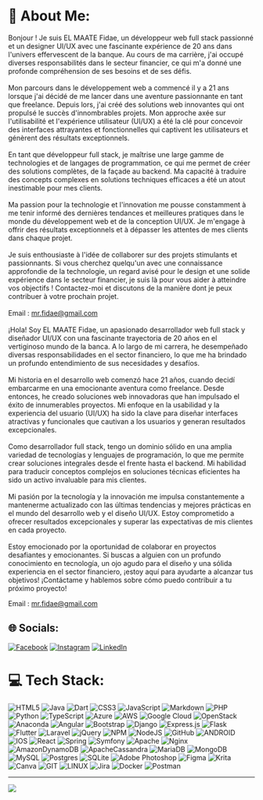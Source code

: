 # 💫 About Me:
Bonjour ! Je suis EL MAATE Fidae, un développeur web full stack passionné et un designer UI/UX avec une fascinante expérience de 20 ans dans l'univers effervescent de la banque. Au cours de ma carrière, j'ai occupé diverses responsabilités dans le secteur financier, ce qui m'a donné une profonde compréhension de ses besoins et de ses défis.<br><br>Mon parcours dans le développement web a commencé il y a 21 ans lorsque j'ai décidé de me lancer dans une aventure passionnante en tant que freelance. Depuis lors, j'ai créé des solutions web innovantes qui ont propulsé le succès d'innombrables projets. Mon approche axée sur l'utilisabilité et l'expérience utilisateur (UI/UX) a été la clé pour concevoir des interfaces attrayantes et fonctionnelles qui captivent les utilisateurs et génèrent des résultats exceptionnels.<br><br>En tant que développeur full stack, je maîtrise une large gamme de technologies et de langages de programmation, ce qui me permet de créer des solutions complètes, de la façade au backend. Ma capacité à traduire des concepts complexes en solutions techniques efficaces a été un atout inestimable pour mes clients.<br><br>Ma passion pour la technologie et l'innovation me pousse constamment à me tenir informé des dernières tendances et meilleures pratiques dans le monde du développement web et de la conception UI/UX. Je m'engage à offrir des résultats exceptionnels et à dépasser les attentes de mes clients dans chaque projet.<br><br>Je suis enthousiaste à l'idée de collaborer sur des projets stimulants et passionnants. Si vous cherchez quelqu'un avec une connaissance approfondie de la technologie, un regard avisé pour le design et une solide expérience dans le secteur financier, je suis là pour vous aider à atteindre vos objectifs ! Contactez-moi et discutons de la manière dont je peux contribuer à votre prochain projet.<br><br>Email : mr.fidae@gmail.com<br><br>¡Hola! Soy EL MAATE Fidae, un apasionado desarrollador web full stack y diseñador UI/UX con una fascinante trayectoria de 20 años en el vertiginoso mundo de la banca. A lo largo de mi carrera, he desempeñado diversas responsabilidades en el sector financiero, lo que me ha brindado un profundo entendimiento de sus necesidades y desafíos.<br><br>Mi historia en el desarrollo web comenzó hace 21 años, cuando decidí embarcarme en una emocionante aventura como freelance. Desde entonces, he creado soluciones web innovadoras que han impulsado el éxito de innumerables proyectos. Mi enfoque en la usabilidad y la experiencia del usuario (UI/UX) ha sido la clave para diseñar interfaces atractivas y funcionales que cautivan a los usuarios y generan resultados excepcionales.<br><br>Como desarrollador full stack, tengo un dominio sólido en una amplia variedad de tecnologías y lenguajes de programación, lo que me permite crear soluciones integrales desde el frente hasta el backend. Mi habilidad para traducir conceptos complejos en soluciones técnicas eficientes ha sido un activo invaluable para mis clientes.<br><br>Mi pasión por la tecnología y la innovación me impulsa constantemente a mantenerme actualizado con las últimas tendencias y mejores prácticas en el mundo del desarrollo web y el diseño UI/UX. Estoy comprometido a ofrecer resultados excepcionales y superar las expectativas de mis clientes en cada proyecto.<br><br>Estoy emocionado por la oportunidad de colaborar en proyectos desafiantes y emocionantes. Si buscas a alguien con un profundo conocimiento en tecnología, un ojo agudo para el diseño y una sólida experiencia en el sector financiero, ¡estoy aquí para ayudarte a alcanzar tus objetivos! ¡Contáctame y hablemos sobre cómo puedo contribuir a tu próximo proyecto!

Email : mr.fidae@gmail.com

## 🌐 Socials:
[![Facebook](https://img.shields.io/badge/Facebook-%231877F2.svg?logo=Facebook&logoColor=white)](https://facebook.com/MGentleman) [![Instagram](https://img.shields.io/badge/Instagram-%23E4405F.svg?logo=Instagram&logoColor=white)](https://instagram.com/m_fidae) [![LinkedIn](https://img.shields.io/badge/LinkedIn-%230077B5.svg?logo=linkedin&logoColor=white)](https://linkedin.com/in/fidae-el-maate) 

# 💻 Tech Stack:
![HTML5](https://img.shields.io/badge/html5-%23E34F26.svg?style=plastic&logo=html5&logoColor=white) ![Java](https://img.shields.io/badge/java-%23ED8B00.svg?style=plastic&logo=java&logoColor=white) ![Dart](https://img.shields.io/badge/dart-%230175C2.svg?style=plastic&logo=dart&logoColor=white) ![CSS3](https://img.shields.io/badge/css3-%231572B6.svg?style=plastic&logo=css3&logoColor=white) ![JavaScript](https://img.shields.io/badge/javascript-%23323330.svg?style=plastic&logo=javascript&logoColor=%23F7DF1E) ![Markdown](https://img.shields.io/badge/markdown-%23000000.svg?style=plastic&logo=markdown&logoColor=white) ![PHP](https://img.shields.io/badge/php-%23777BB4.svg?style=plastic&logo=php&logoColor=white) ![Python](https://img.shields.io/badge/python-3670A0?style=plastic&logo=python&logoColor=ffdd54) ![TypeScript](https://img.shields.io/badge/typescript-%23007ACC.svg?style=plastic&logo=typescript&logoColor=white) ![Azure](https://img.shields.io/badge/azure-%230072C6.svg?style=plastic&logo=azure-devops&logoColor=white) ![AWS](https://img.shields.io/badge/AWS-%23FF9900.svg?style=plastic&logo=amazon-aws&logoColor=white) ![Google Cloud](https://img.shields.io/badge/Google%20Cloud-%234285F4.svg?style=plastic&logo=google-cloud&logoColor=white) ![OpenStack](https://img.shields.io/badge/Openstack-%23f01742.svg?style=plastic&logo=openstack&logoColor=white) ![Anaconda](https://img.shields.io/badge/Anaconda-%2344A833.svg?style=plastic&logo=anaconda&logoColor=white) ![Angular](https://img.shields.io/badge/angular-%23DD0031.svg?style=plastic&logo=angular&logoColor=white) ![Bootstrap](https://img.shields.io/badge/bootstrap-%23563D7C.svg?style=plastic&logo=bootstrap&logoColor=white) ![Django](https://img.shields.io/badge/django-%23092E20.svg?style=plastic&logo=django&logoColor=white) ![Express.js](https://img.shields.io/badge/express.js-%23404d59.svg?style=plastic&logo=express&logoColor=%2361DAFB) ![Flask](https://img.shields.io/badge/flask-%23000.svg?style=plastic&logo=flask&logoColor=white) ![Flutter](https://img.shields.io/badge/Flutter-%2302569B.svg?style=plastic&logo=Flutter&logoColor=white) ![Laravel](https://img.shields.io/badge/laravel-%23FF2D20.svg?style=plastic&logo=laravel&logoColor=white) ![jQuery](https://img.shields.io/badge/jquery-%230769AD.svg?style=plastic&logo=jquery&logoColor=white) ![NPM](https://img.shields.io/badge/NPM-%23000000.svg?style=plastic&logo=npm&logoColor=white) ![NodeJS](https://img.shields.io/badge/node.js-6DA55F?style=plastic&logo=node.js&logoColor=white) ![GitHub](https://img.shields.io/badge/GitHub-%23121011.svg?style=plastic&logo=github&logoColor=white) ![ANDROID](https://img.shields.io/badge/android-%2320232a.svg?style=plastic&logo=android&logoColor=%a4c639) ![IOS](https://img.shields.io/badge/IOS-%2320232a.svg?style=plastic&logo=apple&logoColor=white) ![React](https://img.shields.io/badge/react-%2320232a.svg?style=plastic&logo=react&logoColor=%2361DAFB) ![Spring](https://img.shields.io/badge/spring-%236DB33F.svg?style=plastic&logo=spring&logoColor=white) ![Symfony](https://img.shields.io/badge/symfony-%23000000.svg?style=plastic&logo=symfony&logoColor=white) ![Apache](https://img.shields.io/badge/apache-%23D42029.svg?style=plastic&logo=apache&logoColor=white) ![Nginx](https://img.shields.io/badge/nginx-%23009639.svg?style=plastic&logo=nginx&logoColor=white) ![AmazonDynamoDB](https://img.shields.io/badge/Amazon%20DynamoDB-4053D6?style=plastic&logo=Amazon%20DynamoDB&logoColor=white) ![ApacheCassandra](https://img.shields.io/badge/cassandra-%231287B1.svg?style=plastic&logo=apache-cassandra&logoColor=white) ![MariaDB](https://img.shields.io/badge/MariaDB-003545?style=plastic&logo=mariadb&logoColor=white) ![MongoDB](https://img.shields.io/badge/MongoDB-%234ea94b.svg?style=plastic&logo=mongodb&logoColor=white) ![MySQL](https://img.shields.io/badge/mysql-%2300f.svg?style=plastic&logo=mysql&logoColor=white) ![Postgres](https://img.shields.io/badge/postgres-%23316192.svg?style=plastic&logo=postgresql&logoColor=white) ![SQLite](https://img.shields.io/badge/sqlite-%2307405e.svg?style=plastic&logo=sqlite&logoColor=white) ![Adobe Photoshop](https://img.shields.io/badge/adobephotoshop-%2331A8FF.svg?style=plastic&logo=adobephotoshop&logoColor=white) 	![Figma](https://img.shields.io/badge/figma-%23F24E1E.svg?style=plastic&logo=figma&logoColor=white) ![Krita](https://img.shields.io/badge/Krita-203759?style=plastic&logo=krita&logoColor=EEF37B) ![Canva](https://img.shields.io/badge/Canva-%2300C4CC.svg?style=plastic&logo=Canva&logoColor=white) ![GIT](https://img.shields.io/badge/Git-fc6d26?style=plastic&logo=git&logoColor=white) ![LINUX](https://img.shields.io/badge/Linux-FCC624?style=plastic&logo=linux&logoColor=black) ![Jira](https://img.shields.io/badge/jira-%230A0FFF.svg?style=plastic&logo=jira&logoColor=white) ![Docker](https://img.shields.io/badge/docker-%230db7ed.svg?style=plastic&logo=docker&logoColor=white) ![Postman](https://img.shields.io/badge/Postman-FF6C37?style=plastic&logo=postman&logoColor=white)

---
[![](https://visitcount.itsvg.in/api?id=MrFidae&icon=0&color=3)](https://visitcount.itsvg.in)


